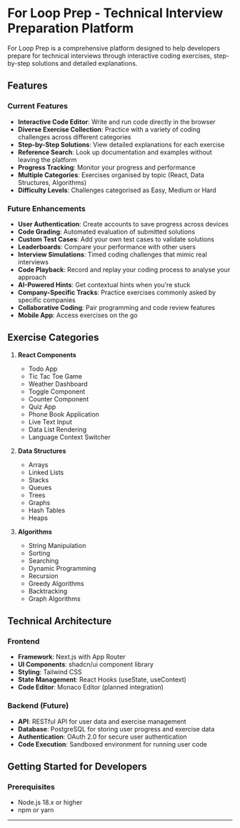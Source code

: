 # For Loop Prep - Technical Interview Preparation Platform

For Loop Prep is a comprehensive platform designed to help developers prepare for technical interviews through interactive coding exercises, step-by-step solutions and detailed explanations.

## Features

### Current Features

- **Interactive Code Editor**: Write and run code directly in the browser
- **Diverse Exercise Collection**: Practice with a variety of coding challenges across different categories
- **Step-by-Step Solutions**: View detailed explanations for each exercise
- **Reference Search**: Look up documentation and examples without leaving the platform
- **Progress Tracking**: Monitor your progress and performance
- **Multiple Categories**: Exercises organised by topic (React, Data Structures, Algorithms)
- **Difficulty Levels**: Challenges categorised as Easy, Medium or Hard

### Future Enhancements

- **User Authentication**: Create accounts to save progress across devices
- **Code Grading**: Automated evaluation of submitted solutions
- **Custom Test Cases**: Add your own test cases to validate solutions
- **Leaderboards**: Compare your performance with other users
- **Interview Simulations**: Timed coding challenges that mimic real interviews
- **Code Playback**: Record and replay your coding process to analyse your approach
- **AI-Powered Hints**: Get contextual hints when you're stuck
- **Company-Specific Tracks**: Practice exercises commonly asked by specific companies
- **Collaborative Coding**: Pair programming and code review features
- **Mobile App**: Access exercises on the go

## Exercise Categories

1. **React Components**

   - Todo App
   - Tic Tac Toe Game
   - Weather Dashboard
   - Toggle Component
   - Counter Component
   - Quiz App
   - Phone Book Application
   - Live Text Input
   - Data List Rendering
   - Language Context Switcher

2. **Data Structures**

   - Arrays
   - Linked Lists
   - Stacks
   - Queues
   - Trees
   - Graphs
   - Hash Tables
   - Heaps

3. **Algorithms**
   - String Manipulation
   - Sorting
   - Searching
   - Dynamic Programming
   - Recursion
   - Greedy Algorithms
   - Backtracking
   - Graph Algorithms

## Technical Architecture

### Frontend

- **Framework**: Next.js with App Router
- **UI Components**: shadcn/ui component library
- **Styling**: Tailwind CSS
- **State Management**: React Hooks (useState, useContext)
- **Code Editor**: Monaco Editor (planned integration)

### Backend (Future)

- **API**: RESTful API for user data and exercise management
- **Database**: PostgreSQL for storing user progress and exercise data
- **Authentication**: OAuth 2.0 for secure user authentication
- **Code Execution**: Sandboxed environment for running user code

## Getting Started for Developers

### Prerequisites

- Node.js 18.x or higher
- npm or yarn

---
